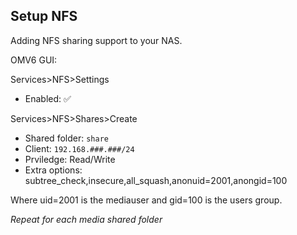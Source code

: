 ## Setup NFS

Adding NFS sharing support to your NAS.

OMV6 GUI:

Services>NFS>Settings
* Enabled: :white_check_mark:

Services>NFS>Shares>Create
* Shared folder: ```share```
* Client: ```192.168.###.###/24```
* Prviledge: Read/Write
* Extra options: subtree_check,insecure,all_squash,anonuid=2001,anongid=100

Where uid=2001 is the mediauser and gid=100 is the users group.

_Repeat for each media shared folder_
